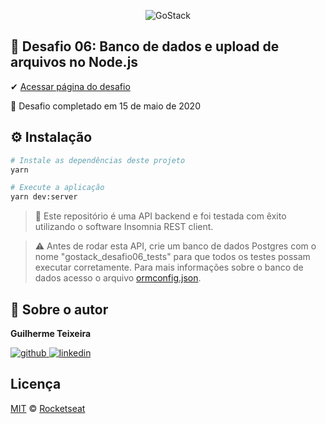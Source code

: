 <p align="center">
    <img alt="GoStack" src="https://ap.imagensbrasil.org/images/2020/04/09/banner-bootcamp-gostack-11.png" />
</p>

## :rocket: Desafio 06: Banco de dados e upload de arquivos no Node.js

✔ [Acessar página do desafio](https://github.com/Rocketseat/bootcamp-gostack-desafios/tree/master/desafio-database-upload)

🏁 Desafio completado em 15 de maio de 2020

## ⚙️ Instalação

```Bash
# Instale as dependências deste projeto
yarn

# Execute a aplicação
yarn dev:server
```

> 🚧 Este repositório é uma API backend e foi testada com êxito utilizando o software Insomnia REST client.

> ⚠️ Antes de rodar esta API, crie um banco de dados Postgres com o nome "gostack_desafio06_tests" para que todos os testes possam executar corretamente. Para mais informações sobre o banco de dados acesso o arquivo [ormconfig.json](ormconfig.json).

## 🙂 Sobre o autor

**Guilherme Teixeira**

[![github](http://ap.imagensbrasil.org/images/2018/12/10/github-logo-1.png) ](https://github.com/guitexa)
[![linkedin](http://ap.imagensbrasil.org/images/2018/12/10/linkedin-1.png)](https://www.linkedin.com/in/guitexa/)

## Licença

[MIT](./LICENSE) &copy; [Rocketseat](https://rocketseat.com.br/)
